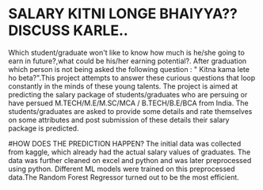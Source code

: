 # SALARY KITNI LONGE BHAIYYA?? DISCUSS KARLE..
Which student/graduate won't like to know how much is he/she  going to earn in future?,what could be his/her earning potential?.
After graduation which person is not being asked the following question : " Kitna kama lete ho beta?".This project attempts to answer these curious questions that loop constantly in the minds of these young talents. The project is aimed at predicting the salary package of students/graduates who are persuing or have persued  M.TECH/M.E/M.SC/MCA / B.TECH/B.E/BCA from India. The students/graduates are asked to provide some details and rate themselves on some attributes and post submission of these details their salary package is predicted.

#HOW DOES THE PREDICTION HAPPEN?
The initial data was collected from kaggle, which already had the actual salary values of graduates. The data was further cleaned on excel and python and was later preprocessed using python.
Different ML models were trained on this preprocessed data.The Random Forest Regressor turned out to be the most efficient. 
